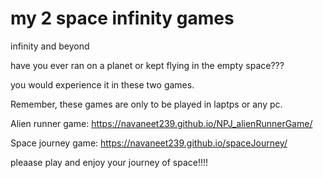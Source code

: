 # my 2 space infinity games
infinity and beyond

have you ever ran on a planet or kept flying in the empty space???

you would experience it in these two games.

Remember, these games are only to be played in laptps or any pc.

Alien runner game:  https://navaneet239.github.io/NPJ_alienRunnerGame/

Space journey game: https://navaneet239.github.io/spaceJourney/

pleaase play and enjoy your journey of space!!!!
